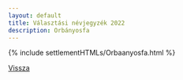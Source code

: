 ```yaml
---
layout: default
title: Választási névjegyzék 2022
description: Orbányosfa
---
```


{% include settlementHTMLs/Orbaanyosfa.html %}

[Vissza](./)